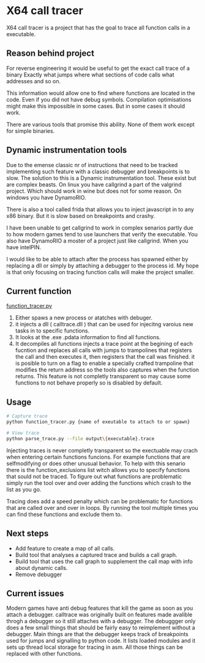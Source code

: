 # X64 call tracer
X64 call tracer is a project that has the goal to trace all function calls in a executable.

## Reason behind project
For reverse engineering it would be useful to get the exact call trace of a binary
Exactly what jumps where what sections of code calls what addresses and so on.

This information would allow one to find where functions are located in the code. Even if you did not have debug symbols.
Compilation optimisations might make this impossible in some cases. But in some cases it should work.

There are various tools that promise this ability. None of them work except for simple binaries.

## Dynamic instrumentation tools
Due to the emense classic nr of instructions that need to be tracked implementing such feature with a classic debugger and breakpoints is to slow.
The solution to this is a Dynamic instrumentation tool. These exist but are complex beasts.
On linux you have callgrind a part of the valgrind project. Which should work in wine but does not for some reason. On windows you have DynamoRIO.

There is also a tool called frida that allows you to inject javascript in to any x86 binary. But it is slow based on breakpoints and crashy.

I have been unable to get callgrind to work in complex senarios partly due to how modern games tend to use launchers that verify the executable. You also have DynamoRIO a moster of a project just like callgrind. When you have intelPIN. 

I would like to be able to attach after the process has spawned either by replacing a dll or simply by attaching a debugger to the process id. My hope is that only focusing on tracing function calls will make the project smaller.


## Current function
[function_tracer.py](function_tracer.py)

1. Either spaws a new process or atatches with debuger.
2. it injects a dll ( calltrace.dll ) that can be used for injecitng varoius new tasks in to specific functions.
3. It looks at the .exe .pdata information to find all functions.
4. It decompiles all functions injects a trace point at the begining of each fucntion and replaces all calls with jumps to trampolines that registers the call and then executes it, then registers that the call was finished.
	it is posible to turn on a flag to enable a specially crafted trampoline that modifies the return address so the tools also captures when the function returns. This feature is not completly transparent so may cause some functions to not behave properly so is disabled by default.

## Usage
```bash
# Capture trace
python function_tracer.py {name of exeutable to attach to or spawn}

# View trace
python parse_trace.py --file output\{executable}.trace
```
Injecting traces is never completly transparent so the exectuable may crach when entering certain functions funcions. For example functions that are selfmodifying or does other unusual behavior. To help with this senario there is the function_exclusions list witch allows you to specify functions that sould not be traced. To figure out what functions are problematic simply run the tool over and over adding the functions which crash to the list as you go.

Tracing does add a speed penalty which can be problematic for functions that are called over and over in loops. By running the tool multiple times you can find these functions and exclude them to.

## Next steps
- Add feature to create a map of all calls.
- Build tool that analyses a captured trace and builds a call graph.
- Build tool that uses the call graph to supplement the call map with info about dynamic calls.
- Remove debugger

## Current issues
Modern games have anti debug features that kill the game as soon as you attach a debugger.
calltrace was originally built on features made avalible throgh a debugger so it still attaches with a debugger.
The debuggger only does a few small things that should be fairly easy to reimplement without a debugger.
Main things are that the debugger keeps track of breakpoints used for jumps and signalling to python code. It lists loaded modules and it sets up thread local storage for tracing in asm. All those things can be replaced with other functions.